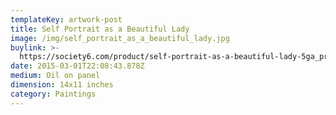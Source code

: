 ```yaml
---
templateKey: artwork-post
title: Self Portrait as a Beautiful Lady
image: /img/self_portrait_as_a_beautiful_lady.jpg
buylink: >-
  https://society6.com/product/self-portrait-as-a-beautiful-lady-5ga_print?sku=s6-2949168p4a1v46
date: 2015-03-01T22:08:43.878Z
medium: Oil on panel
dimension: 14x11 inches
category: Paintings
---
```


